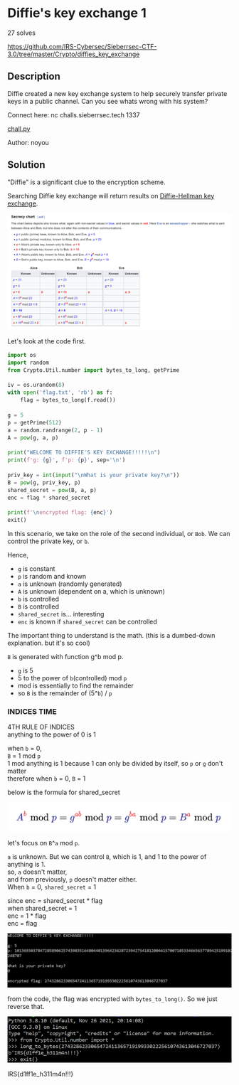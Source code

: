 # Diffie's key exchange 1
27 solves

<https://github.com/IRS-Cybersec/Sieberrsec-CTF-3.0/tree/master/Crypto/diffies_key_exchange>

## Description 

Diffie created a new key exchange system to help securely transfer private keys in a public channel. Can you see whats wrong with his system?

Connect here: nc challs.sieberrsec.tech 1337

[chall.py](https://github.com/IRS-Cybersec/Sieberrsec-CTF-3.0/blob/master/Crypto/diffies_key_exchange/bin/chall.py)

Author: noyou

## Solution 

"Diffie" is a significant clue to the encryption scheme. 

Searching Diffie key exchange will return results on [Diffie-Hellman key exchange](https://en.wikipedia.org/wiki/Diffie%E2%80%93Hellman_key_exchange).

![(diffiewiki.png)](diffiewiki.png)

Let's look at the code first. 

```python
import os
import random
from Crypto.Util.number import bytes_to_long, getPrime

iv = os.urandom(8)
with open('flag.txt', 'rb') as f:
    flag = bytes_to_long(f.read())

g = 5
p = getPrime(512)
a = random.randrange(2, p - 1)
A = pow(g, a, p)

print("WELCOME TO DIFFIE'S KEY EXCHANGE!!!!!\n")
print(f'g: {g}', f'p: {p}', sep='\n')

priv_key = int(input("\nWhat is your private key?\n"))
B = pow(g, priv_key, p)
shared_secret = pow(B, a, p)
enc = flag * shared_secret

print(f'\nencrypted flag: {enc}')
exit()
```

In this scenario, we take on the role of the second individual, or `Bob`. We can control the private key, or `b`. 

Hence, 
- `g` is constant
- `p` is random and known
- `a` is unknown (randomly generated)
- `A` is unknown (dependent on a, which is unknown)
- `b` is controlled 
- `B` is controlled 
- `shared_secret` is... interesting
- `enc` is known if `shared_secret` can be controlled 

The important thing to understand is the math. (this is a dumbed-down explanation. but it's so cool)

`B` is generated with function g^b mod p.
- `g` is 5
- 5 to the power of `b`(controlled) mod `p`
- mod is essentially to find the remainder
- so `B` is the remainder of (5^`b`) / `p` 

### INDICES TIME 
4TH RULE OF INDICES <br>
anything to the power of 0 is 1

when `b` = 0, <br>
`B` = 1 mod `p` <br>
1 mod anything is 1 because 1 can only be divided by itself, so `p` or `g` don't matter <br>
therefore when `b` = 0, `B` = 1

below is the formula for shared_secret 

![formula.png](formula.png)

let's focus on `B`^`a` mod `p`. 

`a` is unknown. But we can control `B`, which is 1, and 1 to the power of anything is 1. <br>
so, `a` doesn't matter, <br>
and from previously, `p` doesn't matter either. <br>
When `b` = 0, `shared_secret` = 1

since enc = shared_secret * flag <br>
when shared_secret = 1 <br>
enc = 1 * flag <br>
enc = flag 

![diffiesol1.png](diffiesol1.png)

from the code, the flag was encrypted with `bytes_to_long()`. So we just reverse that. 

![diffiesol2.png](diffiesol2.png)

IRS{d1ff1e_h311m4n!!!}
